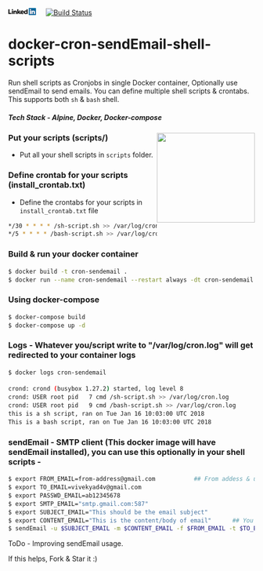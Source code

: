 [![LinkedIn](https://github.com/vivekyad4v/public-images/raw/master/generic/LinkedIn-vivekyad4v.png)](https://www.linkedin.com/in/vivekyad4v/)  &nbsp;   &nbsp;   [![Build Status](https://travis-ci.org/vivekyad4v/docker-cron-sendEmail-shell-scripts.svg?branch=master)](https://travis-ci.org/vivekyad4v/docker-cron-sendEmail-shell-scripts)

# docker-cron-sendEmail-shell-scripts
Run shell scripts as Cronjobs in single Docker container, Optionally use sendEmail to send emails. You can define multiple shell scripts & crontabs. This supports both `sh` & `bash` shell.

##### Tech Stack - Alpine, Docker, Docker-compose
<a href="https://github.com/vivekyad4v?tab=followers"><img align="right" width="200" height="183" src="https://s3.amazonaws.com/github/ribbons/forkme_left_green_007200.png" /></a>

### Put your scripts (scripts/)

- Put all your shell scripts in `scripts` folder.

### Define crontab for your scripts (install_crontab.txt)

- Define the crontabs for your scripts in `install_crontab.txt` file
```sh
*/30 * * * * /sh-script.sh >> /var/log/cron.log
*/5 * * * * /bash-script.sh >> /var/log/cron.log
```

### Build & run your docker container
```sh
$ docker build -t cron-sendemail .
$ docker run --name cron-sendemail --restart always -dt cron-sendemail
```

### Using docker-compose  
```sh
$ docker-compose build
$ docker-compose up -d
```
### Logs - Whatever you/script write to "/var/log/cron.log" will get redirected to your container logs 
```sh
$ docker logs cron-sendemail 

crond: crond (busybox 1.27.2) started, log level 8
crond: USER root pid   7 cmd /sh-script.sh >> /var/log/cron.log
crond: USER root pid   9 cmd /bash-script.sh >> /var/log/cron.log
this is a sh script, ran on Tue Jan 16 10:03:00 UTC 2018
This is a bash script, ran on Tue Jan 16 10:03:00 UTC 2018
```

### sendEmail - SMTP client (This docker image will have sendEmail installed), you can use this optionally in your shell scripts - 

```sh
$ export FROM_EMAIL=from-address@gmail.com           ## From addess & user email for authentication
$ export TO_EMAIL=vivekyad4v@gmail.com
$ export PASSWD_EMAIL=ab12345678
$ export SMTP_EMAIL="smtp.gmail.com:587"
$ export SUBJECT_EMAIL="This should be the email subject"
$ export CONTENT_EMAIL="This is the content/body of email"      ## You can give file as a content
$ sendEmail -u $SUBJECT_EMAIL -m $CONTENT_EMAIL -f $FROM_EMAIL -t $TO_EMAIL -s $SMTP_EMAIL -o tls=yes -xu $FROM_EMAIL -xp $PASSWD 
```

ToDo - Improving sendEmail usage.

If this helps, Fork & Star it :)
